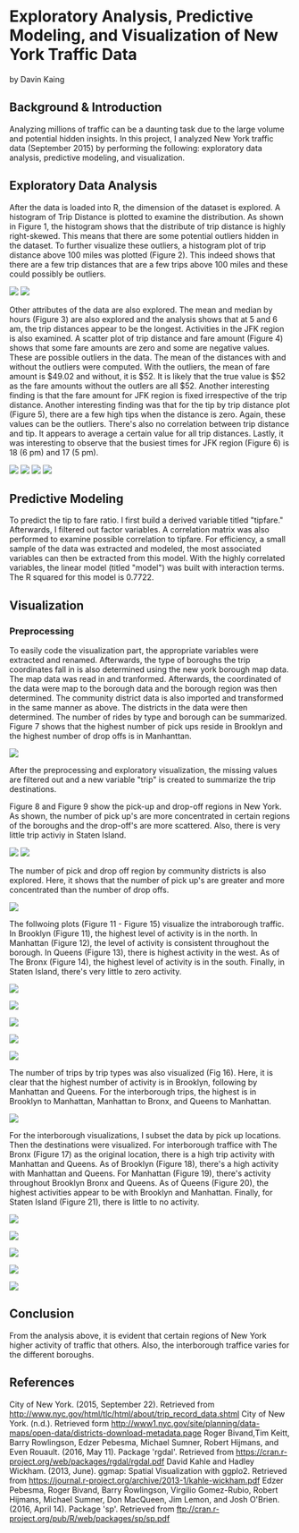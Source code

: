 # Exploratory Analysis, Predictive Modeling, and Visualization of New York Traffic Data
by Davin Kaing

## Background & Introduction
Analyzing millions of traffic can be a daunting task due to the large volume and potential hidden insights. In this project, I analyzed New York traffic data (September 2015) by performing the following: exploratory data analysis, predictive modeling, and visualization.

## Exploratory Data Analysis
After the data is loaded into R, the dimension of the dataset is explored. A histogram of Trip Distance is plotted to examine the distribution. As shown in Figure 1, the histogram shows that the distribute of trip distance is highly right-skewed. This means that there are some potential outliers hidden in the dataset. To further visualize these outliers, a histogram plot of trip distance above 100 miles was plotted (Figure 2). This indeed shows that there are a few trip distances that are a few trips above 100 miles and these could possibly be outliers.

![](http://i.imgur.com/XkY99gz.png)
![](http://i.imgur.com/ehPZiOm.png)

Other attributes of the data are also explored. The mean and median by hours (Figure 3) are also explored and the analysis shows that at 5 and 6 am, the trip distances appear to be the longest. Activities in the JFK region is also examined. A scatter plot of trip distance and fare amount (Figure 4) shows that some fare amounts are zero and some are negative values. These are possible outliers in the data. The mean of the distances with and without the outliers were computed. With the outliers, the mean of fare amount is $49.02 and without, it is $52. It is likely that the true value is $52 as the fare amounts without the outlers are all $52. Another interesting finding is that the fare amount for JFK region is fixed irrespective of the trip distance. Another interesting finding was that for the tip by trip distance plot (Figure 5), there are a few high tips when the distance is zero. Again, these values can be the outliers. There's also no correlation between trip distance and tip. It appears to average a certain value for all trip distances. Lastly, it was interesting to observe that the busiest times for JFK region (Figure 6) is 18 (6 pm) and 17 (5 pm).

![](http://i.imgur.com/ISqhFdg.png)
![](http://i.imgur.com/Xo6z6LE.png)
![](http://i.imgur.com/AH9Cakn.png)
![](http://i.imgur.com/9uD1pFa.png)

## Predictive Modeling
To predict the tip to fare ratio. I first build a derived variable titled "tipfare." Afterwards, I filtered out factor variables. A correlation matrix was also performed to examine possible correlation to tipfare. For efficiency, a small sample of the data was extracted and modeled, the most associated variables can then be extracted from this model. With the highly correlated variables, the linear model (titled "model") was built with interaction terms. The R squared for this model is 0.7722.

## Visualization
### Preprocessing
To easily code the visualization part, the appropriate variables were extracted and renamed. Afterwards, the type of boroughs the trip coordinates fall in is also determined using the new york borough map data. The map data was read in and tranformed. Afterwards, the coordinated of the data were map to the borough data and the borough region was then determined. The community district data is also imported and transformed in the same manner as above. The districts in the data were then determined. The number of rides by type and borough can be summarized. Figure 7 shows that the highest number of pick ups reside in Brooklyn and the highest number of drop offs is in Manhanttan.

![](http://i.imgur.com/SHZZtgh.png)

After the preprocessing and exploratory visualization, the missing values are filtered out and a new variable "trip" is created to summarize the trip destinations.

Figure 8 and Figure 9 show the pick-up and drop-off regions in New York. As shown, the number of pick up's are more concentrated in certain regions of the boroughs and the drop-off's are more scattered. Also, there is very little trip activiy in Staten Island.

![](http://i.imgur.com/EGuKJoL.png)
![](http://i.imgur.com/8AwJKg8.png)

The number of pick and drop off region by community districts is also explored. Here, it shows that the number of pick up's are greater and more concentrated than the number of drop offs.

![](http://i.imgur.com/xEfis6D.png)

The follwoing plots (Figure 11 - Figure 15) visualize the intraborough traffic. In Brooklyn (Figure 11), the highest level of activity is in the north. In Manhattan (Figure 12), the level of activity is consistent throughout the borough. In Queens (Figure 13), there is highest activity in the west. As of The Bronx (Figure 14), the highest level of activity is in the south. Finally, in Staten Island, there's very little to zero activity.

![](http://i.imgur.com/TJIMANS.png)

![](http://i.imgur.com/rV4LqX7.png)

![](http://i.imgur.com/bUQUN3t.png)

![](http://i.imgur.com/VPhZQ91.png)

![](http://i.imgur.com/bYC61Tw.png)

The number of trips by trip types was also visualized (Fig 16). Here, it is clear that the highest number of activity is in Brooklyn, following by Manhattan and Queens. For the interborough trips, the highest is in Brooklyn to Manhattan, Manhattan to Bronx, and Queens to Manhattan.

![](http://i.imgur.com/cPXr7JP.png)

For the interborough visualizations, I subset the data by pick up locations. Then the destinations were visualized. For interborough traffice with The Bronx (Figure 17) as the original location, there is a high trip activity with Manhattan and Queens. As of Brooklyn (Figure 18), there's a high activity with Manhattan and Queens. For Manhattan (Figure 19), there's activity throughout Brooklyn Bronx and Queens. As of Queens (Figure 20), the highest activities appear to be with Brooklyn and Manhattan. Finally, for Staten Island (Figure 21), there is little to no activity.

![](http://i.imgur.com/laFNK0n.png)

![](http://i.imgur.com/03xchqT.png)

![](http://i.imgur.com/soXIRSt.png)

![](http://i.imgur.com/ZUVA0eC.png)

![](http://i.imgur.com/Pq5HKdb.png)

## Conclusion
From the analysis above, it is evident that certain regions of New York higher activity of traffic that others. Also, the interborough traffice varies for the different boroughs.

## References
City of New York. (2015, September 22). Retrieved from http://www.nyc.gov/html/tlc/html/about/trip_record_data.shtml
City of New York. (n.d.). Retrieved form http://www1.nyc.gov/site/planning/data-maps/open-data/districts-download-metadata.page
Roger Bivand,Tim Keitt, Barry Rowlingson, Edzer Pebesma, Michael Sumner, Robert Hijmans, and Even Rouault. (2016, May 11). Package 'rgdal'. Retrieved from https://cran.r-project.org/web/packages/rgdal/rgdal.pdf
David Kahle and Hadley Wickham. (2013, June). ggmap: Spatial Visualization with ggplo2. Retrieved from https://journal.r-project.org/archive/2013-1/kahle-wickham.pdf
Edzer Pebesma, Roger Bivand, Barry Rowlingson, Virgilio Gomez-Rubio, Robert Hijmans, Michael Sumner, Don MacQueen, Jim Lemon, and Josh O'Brien. (2016, April 14). Package 'sp'. Retrieved from ftp://cran.r-project.org/pub/R/web/packages/sp/sp.pdf








